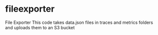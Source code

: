 # fileexporter

File Exporter
This code takes data.json files in traces and metrics folders and uploads them to an S3 bucket
